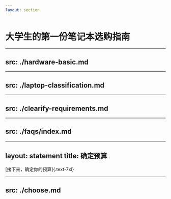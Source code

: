 ```yaml
---
layout: section
---
```


# 大学生的第一份笔记本选购指南

<!-- 考虑到多数对计算机比较了解的同学应该都在高考完就买完电脑了吧
这里我们就只简单讲一下笔记本的选购，就不深入讲各种硬件知识了，
很多同学可能也不感兴趣，软件部分更能提高大家的在校体验 -->

<!-- TODO: 增加验机内容 -->
---
src: ./hardware-basic.md
---

<!-- Slides will be imported from ./hardware-basic.md -->

---
src: ./laptop-classification.md
---

<!-- Slides will be imported from ./laptop-classification.md -->

---
src: ./clearify-requirements.md
---

<!-- Slides will be imported from ./clearify-requirements.md -->

---
src: ./faqs/index.md
---

<!-- Slides will be imported from ./faqs/index.md -->

---
layout: statement
title: 确定预算
---

[接下来，确定你的预算]{.text-7xl}

---
src: ./choose.md
---

<!-- Slides will be imported from ./choose.md -->
